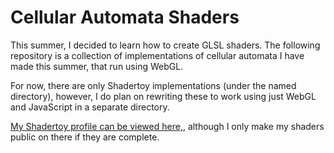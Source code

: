 
# Cellular Automata Shaders

This summer, I decided to learn how to create GLSL shaders. The following repository is a collection of implementations of cellular automata I have made this summer, that run using WebGL.

For now, there are only Shadertoy implementations (under the named directory), however, I do plan on rewriting these to work using just WebGL and JavaScript in a separate directory.

[My Shadertoy profile can be viewed here,](https://www.shadertoy.com/user/schrobingus), although I only make my shaders public on there if they are complete.

